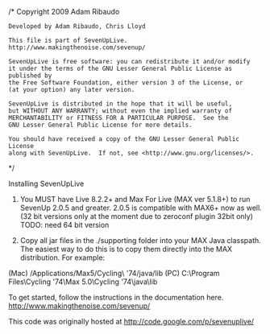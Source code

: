 /*
	Copyright 2009 Adam Ribaudo 
	 
	Developed by Adam Ribaudo, Chris Lloyd
    
    This file is part of SevenUpLive.
    http://www.makingthenoise.com/sevenup/

    SevenUpLive is free software: you can redistribute it and/or modify
    it under the terms of the GNU Lesser General Public License as published by
    the Free Software Foundation, either version 3 of the License, or
    (at your option) any later version.

    SevenUpLive is distributed in the hope that it will be useful,
    but WITHOUT ANY WARRANTY; without even the implied warranty of
    MERCHANTABILITY or FITNESS FOR A PARTICULAR PURPOSE.  See the
    GNU Lesser General Public License for more details.

    You should have received a copy of the GNU Lesser General Public License
    along with SevenUpLive.  If not, see <http://www.gnu.org/licenses/>.
*/


Installing SevenUpLive

1. You MUST have Live 8.2.2+ and Max For Live (MAX ver 5.1.8+) to run SevenUp 2.0.5 and greater.
2.0.5 is compatible with MAX6+ now as well. (32 bit versions only at the moment due to zeroconf plugin 32bit only) TODO: need 64 bit version

2. Copy all jar files in the ./supporting folder into your MAX Java classpath.
The easiest way to do this is to copy them directly into the MAX distribution. 
For example: 

(Mac) /Applications/Max5/Cycling\ '74/java/lib
(PC) C:\Program Files\Cycling '74\Max 5.0\Cycling '74\java\lib

To get started, follow the instructions in the documentation here.
http://www.makingthenoise.com/sevenup/

This code was originally hosted at 
http://code.google.com/p/sevenuplive/
 
